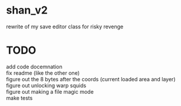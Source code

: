 # shan_v2
rewrite of my save editor class for risky revenge

# TODO
add code docemnation <br />
fix readme (like the other one) <br />
figure out the 8 bytes after the coords (current loaded area and layer) <br />
figure out unlocking warp squids <br />
figure out making a file magic mode <br />
make tests
